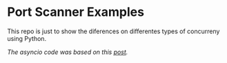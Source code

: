 # Port Scanner Examples

This repo is just to show the diferences on differentes types of concurreny using Python.

*The asyncio code was based on this  [post](http://gunhanoral.com/python/2017/07/04/async-port-check.html).*
